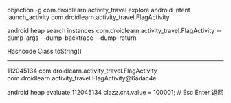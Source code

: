 
objection -g com.droidlearn.activity_travel explore
android intent launch_activity com.droidlearn.activity_travel.FlagActivity

android heap search instances com.droidlearn.activity_travel.FlagActivity --dump-args --dump-backtrace --dump-return

Hashcode  Class                                        toString()
---------  -------------------------------------------  ---------------------------------------------------
112045134  com.droidlearn.activity_travel.FlagActivity  com.droidlearn.activity_travel.FlagActivity@6adac4e

android heap evaluate 112045134
clazz.cnt.value = 100001;
// Esc Enter 返回